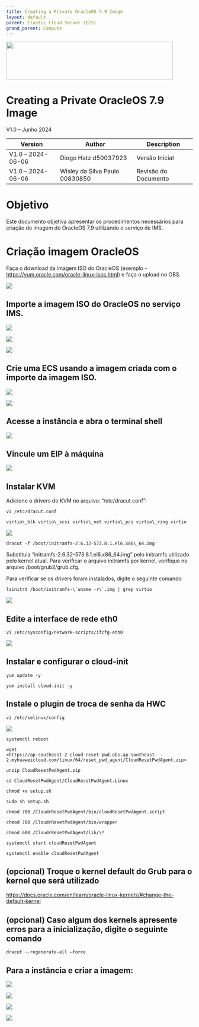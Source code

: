 ```yaml
---
title: Creating a Private OracleOS 7.9 Image
layout: default
parent: Elastic Cloud Server (ECS)
grand_parent: Compute
---
```

<img width="450px" height="102px" src="https://console-static.huaweicloud.com/static/authui/20210202115135/public/custom/images/logo-en.svg">

# Creating a Private OracleOS 7.9 Image

V1.0 – Junho 2024

| **Version**       | **Author**                     | **Description**      |
| ----------------- | ------------------------------ | -------------------- |
| V1.0 – 2024-06-06 | Diogo Hatz d50037923           | Versão Inicial       |
| V1.0 – 2024-06-06 | Wisley da Silva Paulo 00830850 | Revisão do Documento |

# Objetivo

Este documento objetiva apresentar os procedimentos necessários para
criação de imagem do OracleOS 7.9 utilizando o serviço de IMS.

# Criação imagem OracleOS
    
Faça o download da imagem ISO do OracleOS (exemplo - <https://yum.oracle.com/oracle-linux-isos.html>) e faça o upload no OBS.

![](/huaweicloud-knowledge-base/assets/images/ECS-Private-OracleOS-7.9-Image/media/image3.png)

## Importe a imagem ISO do OracleOS no serviço IMS.

![](/huaweicloud-knowledge-base/assets/images/ECS-Private-OracleOS-7.9-Image/media/image4.png)

![](/huaweicloud-knowledge-base/assets/images/ECS-Private-OracleOS-7.9-Image/media/image5.png)

![](/huaweicloud-knowledge-base/assets/images/ECS-Private-OracleOS-7.9-Image/media/image6.png)

## Crie uma ECS usando a imagem criada com o importe da imagem ISO. 

![](/huaweicloud-knowledge-base/assets/images/ECS-Private-OracleOS-7.9-Image/media/image7.png)

![](/huaweicloud-knowledge-base/assets/images/ECS-Private-OracleOS-7.9-Image/media/image8.png)

## Acesse a instância e abra o terminal shell

![](/huaweicloud-knowledge-base/assets/images/ECS-Private-OracleOS-7.9-Image/media/image9.png)

## Vincule um EIP à máquina

![](/huaweicloud-knowledge-base/assets/images/ECS-Private-OracleOS-7.9-Image/media/image10.png)

## Instalar KVM

Adicione o drivers do KVM no arquivo: “/etc/dracut.conf”:

```shell
vi /etc/dracut.conf

virtio\_blk virtio\_scsi virtio\_net virtio\_pci virtio\_ring virtio
```

![](/huaweicloud-knowledge-base/assets/images/ECS-Private-OracleOS-7.9-Image/media/image11.png)

```shell
dracut -f /boot/initramfs-2.6.32-573.8.1.el6.x86\_64.img
```

Substituia “initramfs-2.6.32-573.8.1.el6.x86\_64.img” pelo initramfs
utilizado pelo kernel atual. Para verificar o arquivo initramfs por
kernel, verifique no arquivo /boot/grub2/grub.cfg.

Para verificar se os drivers foram instalados, digite o seguinte comando

```shell
lsinitrd /boot/initramfs-\`uname -r\`.img | grep virtio
```

![](/huaweicloud-knowledge-base/assets/images/ECS-Private-OracleOS-7.9-Image/media/image12.png)

## Edite a interface de rede eth0

```shell
vi /etc/sysconfig/network-scripts/ifcfg-eth0
```

![](/huaweicloud-knowledge-base/assets/images/ECS-Private-OracleOS-7.9-Image/media/image13.png)

## Instalar e configurar o cloud-init

```shell
yum update -y

yum install cloud-init -y
```

## Instale o plugin de troca de senha da HWC

```shell
vi /etc/selinux/config
```

![](/huaweicloud-knowledge-base/assets/images/ECS-Private-OracleOS-7.9-Image/media/image14.png)

```shell
systemctl reboot

wget
<https://ap-southeast-2-cloud-reset-pwd.obs.ap-southeast-2.myhuaweicloud.com/linux/64/reset_pwd_agent/CloudResetPwdAgent.zip>

unzip CloudResetPwdAgent.zip

cd CloudResetPwdAgent/CloudResetPwdAgent.Linux

chmod +x setup.sh

sudo sh setup.sh

chmod 700 /CloudrResetPwdAgent/bin/cloudResetPwdAgent.script

chmod 700 /CloudrResetPwdAgent/bin/wrapper

chmod 600 /CloudrResetPwdAgent/lib/\*

systemctl start cloudResetPwdAgent

systemctl enable cloudResetPwdAgent
```

## (opcional) Troque o kernel default do Grub para o kernel que será utilizado

<https://docs.oracle.com/en/learn/oracle-linux-kernels/#change-the-default-kernel>

## (opcional) Caso algum dos kernels apresente erros para a inicialização, digite o seguinte comando

```shell
dracut --regenerate-all –force
```

## Para a instância e criar a imagem:

![](/huaweicloud-knowledge-base/assets/images/ECS-Private-OracleOS-7.9-Image/media/image15.png)

![](/huaweicloud-knowledge-base/assets/images/ECS-Private-OracleOS-7.9-Image/media/image16.png)

![](/huaweicloud-knowledge-base/assets/images/ECS-Private-OracleOS-7.9-Image/media/image17.png)

![](/huaweicloud-knowledge-base/assets/images/ECS-Private-OracleOS-7.9-Image/media/image18.png)
